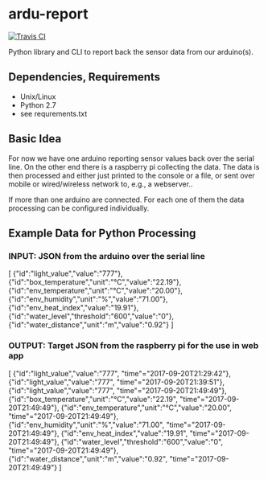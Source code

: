 # ardu-report

[![Travis CI](https://img.shields.io/travis/zwischenloesung/ardu-report.svg?style=flat)](http://travis-ci.org/zwischenloesung/ardu-report)

Python library and CLI to report back the sensor data from our arduino(s).

## Dependencies, Requirements

 * Unix/Linux
 * Python 2.7
  * see requrements.txt

## Basic Idea

For now we have one arduino reporting sensor values back over the serial line.
On the other end there is a raspberry pi collecting the data. The data is then processed and either just printed to the console or a file, or sent over mobile or wired/wireless network to, e.g., a webserver..

If more than one arduino are connected. For each one of them the data processing can be configured individually.

## Example Data for Python Processing

### INPUT: JSON from the arduino over the serial line

  [
    {"id":"light_value","value":"777"},
    {"id":"box_temperature","unit":"°C","value":"22.19"},
    {"id":"env_temperature","unit":"°C","value":"20.00"},
    {"id":"env_humidity","unit":"%","value":"71.00"},
    {"id":"env_heat_index","value":"19.91"},
    {"id":"water_level","threshold":"600","value":"0"},
    {"id":"water_distance","unit":"m","value":"0.92"}
  ]

### OUTPUT: Target JSON from the raspberry pi for the use in web app

  [
    {"id":"light_value","value":"777", "time"="2017-09-20T21:29:42"},
    {"id":"light_value","value":"777", "time"="2017-09-20T21:39:51"},
    {"id":"light_value","value":"777", "time"="2017-09-20T21:49:49"},
    {"id":"box_temperature","unit":"°C","value":"22.19", "time"="2017-09-20T21:49:49"},
    {"id":"env_temperature","unit":"°C","value":"20.00", "time"="2017-09-20T21:49:49"},
    {"id":"env_humidity","unit":"%","value":"71.00", "time"="2017-09-20T21:49:49"},
    {"id":"env_heat_index","value":"19.91", "time"="2017-09-20T21:49:49"},
    {"id":"water_level","threshold":"600","value":"0", "time"="2017-09-20T21:49:49"},
    {"id":"water_distance","unit":"m","value":"0.92", "time"="2017-09-20T21:49:49"}
  ]


